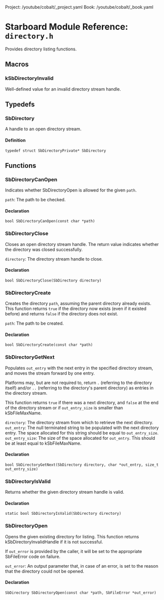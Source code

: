 Project: /youtube/cobalt/_project.yaml
Book: /youtube/cobalt/_book.yaml

# Starboard Module Reference: `directory.h`

Provides directory listing functions.

## Macros

### kSbDirectoryInvalid

Well-defined value for an invalid directory stream handle.

## Typedefs

### SbDirectory

A handle to an open directory stream.

#### Definition

```
typedef struct SbDirectoryPrivate* SbDirectory
```

## Functions

### SbDirectoryCanOpen

Indicates whether SbDirectoryOpen is allowed for the given `path`.

`path`: The path to be checked.

#### Declaration

```
bool SbDirectoryCanOpen(const char *path)
```

### SbDirectoryClose

Closes an open directory stream handle. The return value indicates whether the
directory was closed successfully.

`directory`: The directory stream handle to close.

#### Declaration

```
bool SbDirectoryClose(SbDirectory directory)
```

### SbDirectoryCreate

Creates the directory `path`, assuming the parent directory already exists. This
function returns `true` if the directory now exists (even if it existed before)
and returns `false` if the directory does not exist.

`path`: The path to be created.

#### Declaration

```
bool SbDirectoryCreate(const char *path)
```

### SbDirectoryGetNext

Populates `out_entry` with the next entry in the specified directory stream, and
moves the stream forward by one entry.

Platforms may, but are not required to, return `.` (referring to the directory
itself) and/or `..` (referring to the directory's parent directory) as entries
in the directory stream.

This function returns `true` if there was a next directory, and `false` at the
end of the directory stream or if `out_entry_size` is smaller than
kSbFileMaxName.

`directory`: The directory stream from which to retrieve the next directory.
`out_entry`: The null terminated string to be populated with the next directory
entry. The space allocated for this string should be equal to `out_entry_size`.
`out_entry_size`: The size of the space allocated for `out_entry`. This should
be at least equal to kSbFileMaxName.

#### Declaration

```
bool SbDirectoryGetNext(SbDirectory directory, char *out_entry, size_t out_entry_size)
```

### SbDirectoryIsValid

Returns whether the given directory stream handle is valid.

#### Declaration

```
static bool SbDirectoryIsValid(SbDirectory directory)
```

### SbDirectoryOpen

Opens the given existing directory for listing. This function returns
kSbDirectoryInvalidHandle if it is not successful.

If `out_error` is provided by the caller, it will be set to the appropriate
SbFileError code on failure.

`out_error`: An output parameter that, in case of an error, is set to the reason
that the directory could not be opened.

#### Declaration

```
SbDirectory SbDirectoryOpen(const char *path, SbFileError *out_error)
```
